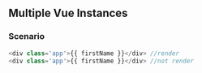 ## Multiple Vue Instances
### Scenario
``` javascript
<div class='app'>{{ firstName }}</div> //render
<div class='app'>{{ firstName }}</div> //not render
```